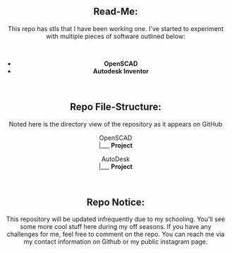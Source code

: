 <div align="center">

## Read-Me:

<p>This repo has stls that I have been working one. I've started to experiment with multiple pieces of software outlined below: </p>


<br>

- **OpenSCAD**
- **Autodesk Inventor**

<br>

## Repo File-Structure:

<p>Noted here is the directory view of the repository as it appears on GitHub</p>

 OpenSCAD  
   |___ **Project** 
   
 AutoDesk   
   |___ **Project**



<br> 

## Repo Notice:

<p>This repository will be updated infrequently due to my schooling. You'll see some more cool stuff here during my off seasons. If you have any challenges for me, feel free to comment on the repo. You can reach me via my contact information on Github or my public instagram page.</p> 

<br>

